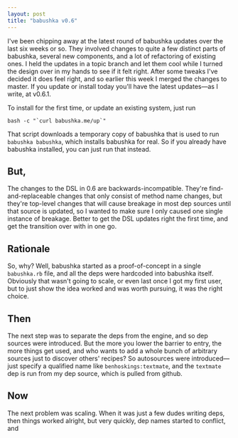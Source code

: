 ```yaml
---
layout: post
title: "babushka v0.6"
---
```


I've been chipping away at the latest round of babushka updates over the last six weeks or so. They involved changes to quite a few distinct parts of babushka, several new components, and a lot of refactoring of existing ones. I held the updates in a topic branch and let them cool while I turned the design over in my hands to see if it felt right. After some tweaks I've decided it does feel right, and so earlier this week I merged the changes to master. If you update or install today you'll have the latest updates—as I write, at v0.6.1.

To install for the first time, or update an existing system, just run

    bash -c "`curl babushka.me/up`"

That script downloads a temporary copy of babushka that is used to run `babushka babushka`, which installs babushka for real. So if you already have babushka installed, you can just run that instead.

## But,

The changes to the DSL in 0.6 are backwards-incompatible. They're find-and-replaceable changes that only consist of method name changes, but they're top-level changes that will cause breakage in most dep sources until that source is updated, so I wanted to make sure I only caused one single instance of breakage. Better to get the DSL updates right the first time, and get the transition over with in one go.

## Rationale

So, why? Well, babushka started as a proof-of-concept in a single `babushka.rb` file, and all the deps were hardcoded into babushka itself. Obviously that wasn't going to scale, or even last once I got my first user, but to just show the idea worked and was worth pursuing, it was the right choice.

## Then

The next step was to separate the deps from the engine, and so dep sources were introduced. But the more you lower the barrier to entry, the more things get used, and who wants to add a whole bunch of arbitrary sources just to discover others' recipes? So autosources were introduced—just specify a qualified name like `benhoskings:textmate`, and the `textmate` dep is run from my dep source, which is pulled from github.

## Now

The next problem was scaling. When it was just a few dudes writing deps, then things worked alright, but very quickly, dep names started to conflict, and 